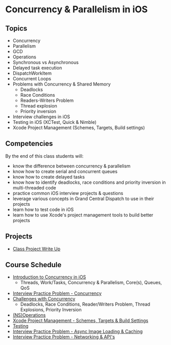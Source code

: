 # Concurrency & Parallelism in iOS

## Topics
- Concurrency
- Parallelism
- GCD
- Operations
- Synchronous vs Asynchronous
- Delayed task execution
- DispatchWorkItem
- Concurrent Loops
- Problems with Concurrency & Shared Memory
  - Deadlocks
  - Race Conditions
  - Readers-Writers Problem
  - Thread explosion
  - Priority inversion
- Interview challenges in iOS
- Testing in iOS (XCTest, Quick & Nimble)
- Xcode Project Management (Schemes, Targets, Build settings)


## Competencies

By the end of this class students will:
- know the difference between concurrency & parallelism
- know how to create serial and concurrent queues
- know how to create delayed tasks
- know how to identify deadlocks, race conditions and priority inversion in multi-threaded code
- practice common iOS interview projects & questions
- leverage various concepts in Grand Central Dispatch to use in their projects
- learn how to test code in iOS
- learn how to use Xcode's project management tools to build better projects

## Projects

- [Class Project Write Up](class-project)

## Course Schedule

- [Introduction to Concurrency in iOS](intro-to-concurrency)
  - Threads, Work/Tasks, Concurrency & Parallelism, Core(s), Queues, QoS
- [Interview Practice Problem - Concurrency](interview-practice-problem-concurrency)
- [Challenges with Concurrency](challenges-with-concurrency)
  - Deadlocks, Race Conditions, Reader/Writers Problem, Thread Explosions, Priority Inversion
- [(NS)Operations](operations)
- [Xcode Project Management - Schemes, Targets & Build Settings](xcode-project-management)
- [Testing](Testing)
- [Interview Practice Problem - Async Image Loading & Caching](async-image-and-caching)
- [Interview Practice Problem - Networking & API's]()
